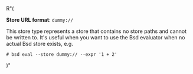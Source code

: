 R"(

**Store URL format**: `dummy://`

This store type represents a store that contains no store paths and
cannot be written to. It's useful when you want to use the Bsd
evaluator when no actual Bsd store exists, e.g.

```console
# bsd eval --store dummy:// --expr '1 + 2'
```

)"

